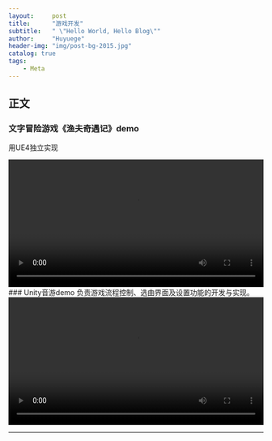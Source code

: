 ```yaml
---
layout:     post
title:      "游戏开发"
subtitle:   " \"Hello World, Hello Blog\""
author:     "Huyuege"
header-img: "img/post-bg-2015.jpg"
catalog: true
tags:
    - Meta
---
```


## 正文

### 文字冒险游戏《渔夫奇遇记》demo
用UE4独立实现

<!-- 直接嵌入视频 -->
<video controls width="100%">
  <source src="{{ '/videos/game.mp4' | relative_url }}" type="video/mp4">
  您的浏览器不支持视频标签
</video>
### Unity音游demo
负责游戏流程控制、选曲界面及设置功能的开发与实现。

<!-- 直接嵌入视频 -->
<video controls width="100%">
  <source src="{{ '/videos/Unitymusic.mp4' | relative_url }}" type="video/mp4">
  您的浏览器不支持视频标签
</video>


---
